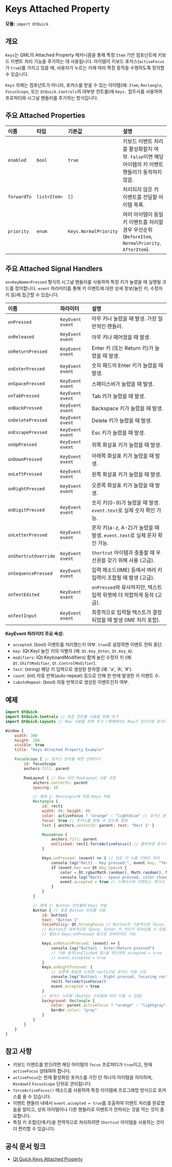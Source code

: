 # Keys Attached Property

**모듈:** `import QtQuick`

## 개요

`Keys`는 QML의 Attached Property 메커니즘을 통해 특정 `Item` 기반 컴포넌트에 키보드 이벤트 처리 기능을 추가하는 데 사용됩니다. 아이템이 키보드 포커스(`activeFocus`가 `true`)를 가지고 있을 때, 사용자가 누르는 키에 따라 특정 동작을 수행하도록 정의할 수 있습니다.

`Keys` 자체는 컴포넌트가 아니라, 포커스를 받을 수 있는 아이템(예: `Item`, `Rectangle`, `FocusScope`, 또는 `QtQuick.Controls`의 대부분 컨트롤)에 `Keys.` 접두사를 사용하여 프로퍼티와 시그널 핸들러를 추가하는 방식입니다.

## 주요 Attached Properties

| 이름      | 타입    | 기본값 | 설명                                                                          |
| :-------- | :------ | :----- | :---------------------------------------------------------------------------- |
| `enabled` | `bool`  | `true` | 키보드 이벤트 처리를 활성화할지 여부. `false`이면 해당 아이템의 키 이벤트 핸들러가 동작하지 않음. |
| `forwardTo` | `list<Item>` | `[]`   | 처리되지 않은 키 이벤트를 전달할 아이템 목록.                                      |
| `priority`| `enum`  | `Keys.NormalPriority` | 여러 아이템이 동일 키 이벤트를 처리할 경우 우선순위 (`BeforeItem`, `NormalPriority`, `AfterItem`). |

## 주요 Attached Signal Handlers

`on<KeyName>Pressed` 형식의 시그널 핸들러를 사용하여 특정 키가 눌렸을 때 실행될 코드를 정의합니다. `event` 파라미터를 통해 키 이벤트에 대한 상세 정보(눌린 키, 수정자 키 등)에 접근할 수 있습니다.

| 이름                  | 파라미터       | 설명                                                                 |
| :-------------------- | :------------- | :------------------------------------------------------------------- |
| `onPressed`           | `KeyEvent event` | 아무 키나 눌렸을 때 발생. 가장 일반적인 핸들러.                         |
| `onReleased`          | `KeyEvent event` | 아무 키나 떼어졌을 때 발생.                                          |
| `onReturnPressed`     | `KeyEvent event` | Enter 키 (또는 Return 키)가 눌렸을 때 발생.                         |
| `onEnterPressed`      | `KeyEvent event` | 숫자 패드의 Enter 키가 눌렸을 때 발생.                               |
| `onSpacePressed`      | `KeyEvent event` | 스페이스바가 눌렸을 때 발생.                                         |
| `onTabPressed`        | `KeyEvent event` | Tab 키가 눌렸을 때 발생.                                             |
| `onBackPressed`       | `KeyEvent event` | Backspace 키가 눌렸을 때 발생.                                     |
| `onDeletePressed`     | `KeyEvent event` | Delete 키가 눌렸을 때 발생.                                        |
| `onEscapePressed`     | `KeyEvent event` | Esc 키가 눌렸을 때 발생.                                           |
| `onUpPressed`         | `KeyEvent event` | 위쪽 화살표 키가 눌렸을 때 발생.                                     |
| `onDownPressed`       | `KeyEvent event` | 아래쪽 화살표 키가 눌렸을 때 발생.                                   |
| `onLeftPressed`       | `KeyEvent event` | 왼쪽 화살표 키가 눌렸을 때 발생.                                     |
| `onRightPressed`      | `KeyEvent event` | 오른쪽 화살표 키가 눌렸을 때 발생.                                   |
| `onDigitPressed`      | `KeyEvent event` | 숫자 키(0-9)가 눌렸을 때 발생. `event.text`로 실제 숫자 확인 가능.   |
| `onLetterPressed`     | `KeyEvent event` | 문자 키(a-z, A-Z)가 눌렸을 때 발생. `event.text`로 실제 문자 확인 가능. |
| `onShortcutOverride`  | `KeyEvent event` | `Shortcut` 아이템과 충돌할 때 우선권을 갖기 위해 사용 (고급).          |
| `onSequencePressed`   | `KeyEvent event` | 입력 메소드(IME) 등에서 여러 키 입력이 조합될 때 발생 (고급).           |
| `onTextEdited`        | `KeyEvent event` | `onPressed`와 유사하지만, 텍스트 입력 위젯에 더 적합하게 동작 (고급). |
| `onTextInput`         | `KeyEvent event` | 최종적으로 입력될 텍스트가 결정되었을 때 발생 (IME 처리 포함).         |

**KeyEvent 파라미터 주요 속성:**
*   `accepted`: (bool) 이벤트를 처리했는지 여부. `true`로 설정하면 이벤트 전파 중단.
*   `key`: (Qt.Key) 눌린 키의 식별자 (예: `Qt.Key_Enter`, `Qt.Key_A`).
*   `modifiers`: (Qt.KeyboardModifiers) 함께 눌린 수정자 키 (예: `Qt.ShiftModifier`, `Qt.ControlModifier`).
*   `text`: (string) 해당 키 입력으로 생성된 문자열 (예: 'a', 'A', '#').
*   `count`: (int) 자동 반복(auto-repeat) 등으로 인해 한 번에 발생한 키 이벤트 수.
*   `isAutoRepeat`: (bool) 자동 반복으로 생성된 이벤트인지 여부.

## 예제

```qml
import QtQuick
import QtQuick.Controls // 표준 컨트롤 사용을 위해 추가
import QtQuick.Layouts // Row 사용을 위해 추가 (예제에서는 Row가 있으므로 유지)

Window {
    width: 300
    height: 200
    visible: true
    title: "Keys Attached Property Example"

    FocusScope { // 포커스 관리를 위한 컨테이너
        id: focusScope
        anchors.fill: parent

        RowLayout { // Row 대신 RowLayout 사용 권장
            anchors.centerIn: parent
            spacing: 10

            // 예제 1: Rectangle에 직접 Keys 적용
            Rectangle {
                id: rect1
                width: 80; height: 80
                color: activeFocus ? "orange" : "lightblue" // 포커스 받으면 색 변경
                focus: true // 포커스를 받을 수 있도록 설정
                Text { anchors.centerIn: parent; text: "Rect 1" }

                MouseArea {
                    anchors.fill: parent
                    onClicked: rect1.forceActiveFocus() // 클릭하면 포커스 받기
                }

                Keys.onPressed: (event) => { // 모든 키 누름 이벤트 처리
                    console.log("Rect1 - Key pressed:", event.key, "Text:", event.text)
                    if (event.key === Qt.Key_Space) {
                        color = Qt.rgba(Math.random(), Math.random(), Math.random(), 1)
                        console.log("Rect1 - Space pressed, color changed")
                        event.accepted = true // 스페이스바 이벤트는 여기서 처리 완료
                    }
                }
            }

            // 예제 2: Button 컨트롤에 Keys 적용
            Button { // 표준 Button 컨트롤 사용
                id: button1
                text: "Button 1"
                focusPolicy: Qt.StrongFocus // Button은 기본적으로 focus 가능
                // Button은 내부적으로 Space, Enter 키 처리가 되어있을 수 있음
                // 필요시 Keys.onPressed 등으로 오버라이드 가능

                Keys.onReturnPressed: (event) => {
                    console.log("Button1 - Enter/Return pressed")
                    // 기본 동작(onClicked 등)을 막으려면 accepted = true
                    // event.accepted = true
                }
                Keys.onRightPressed: {
                    // 오른쪽 화살표 누르면 rect1으로 포커스 이동 시도
                    console.log("Button1 - Right pressed, focusing rect1")
                    rect1.forceActiveFocus()
                    event.accepted = true
                }
                // 포커스 시각화 (Button 스타일에 따라 다를 수 있음)
                background: Rectangle {
                    color: parent.activeFocus ? "orange" : "lightgray"
                    border.color: "gray"
                }
            }
        }
    }
}
```

## 참고 사항

*   키보드 이벤트를 받으려면 해당 아이템의 `focus` 프로퍼티가 `true`이고, 현재 `activeFocus` 상태여야 합니다.
*   `activeFocus`는 현재 활성화된 포커스를 가진 단 하나의 아이템을 의미하며, `Window`나 `FocusScope` 단위로 관리됩니다.
*   `forceActiveFocus()` 메소드를 사용하여 특정 아이템에 프로그래밍 방식으로 포커스를 줄 수 있습니다.
*   이벤트 핸들러 내에서 `event.accepted = true`를 호출하여 이벤트 처리를 완료했음을 알리고, 상위 아이템이나 다른 핸들러로 이벤트가 전파되는 것을 막는 것이 중요합니다.
*   특정 키 조합(단축키)을 전역적으로 처리하려면 `Shortcut` 아이템을 사용하는 것이 더 편리할 수 있습니다.

## 공식 문서 링크

*   [Qt Quick Keys Attached Property](https://doc.qt.io/qt-6/qml-qtquick-keys.html) 
